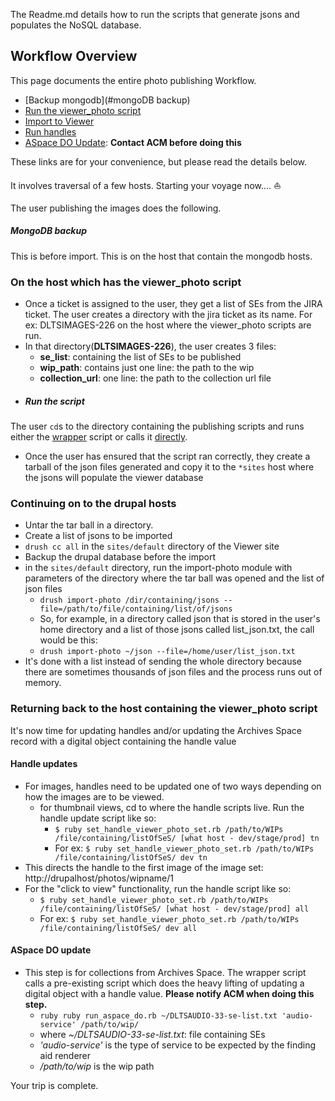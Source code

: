 The Readme.md details how to run the scripts that generate jsons and populates the NoSQL database.

## Workflow Overview
This page documents the entire photo publishing Workflow.
* [Backup mongodb](#mongoDB backup)
* [Run the viewer_photo script](#run-the-script)
* [Import to Viewer](#continuing-on-to-the-drupal-hosts)
* [Run handles](#handle-updates)
* [ASpace DO Update](#aspace-do-update): **Contact ACM before doing this**

These links are for your convenience, but please read the details below.

It involves traversal of a few hosts.
Starting your voyage now.... :sailboat:


The user publishing the images does the following.

##### MongoDB backup
This is before import. This is on the host that contain the mongodb hosts.

### On the host which has the viewer_photo script
* Once a ticket is assigned to the user, they get a list of SEs from the JIRA ticket. The user  creates a directory with the jira ticket as its name. For ex: DLTSIMAGES-226 on the host where the viewer_photo scripts are run.
* In that directory(**DLTSIMAGES-226**), the user creates 3 files:
    * **se_list**: containing the list of SEs to be published
    * **wip_path**: contains just one line: the path to the wip
    * **collection_url**: one line: the path to the collection url file
* ##### Run the script
The user `cd`s to the directory containing the publishing scripts and runs either the [wrapper](./README.md#workflow-setup) script or calls it [directly](./README.md#calling-the-script-directly).
* Once the user has ensured that the script ran correctly, they create a tarball of the json files generated and copy it to the `*sites` host where the jsons will populate the viewer database
### Continuing on to the drupal hosts
* Untar the tar ball in a directory.
* Create a list of jsons to be imported
* `drush cc all` in the `sites/default` directory of the Viewer site
* Backup the drupal database before the import
* in the `sites/default` directory, run the import-photo module with parameters of the directory where the tar ball was opened and the list of json files
    * `drush import-photo /dir/containing/jsons --file=/path/to/file/containing/list/of/jsons`
    * So, for example, in a directory called json that is stored in the user's home directory and a list of those jsons called list_json.txt, the call would be this:
    *  `drush import-photo ~/json --file=/home/user/list_json.txt`
* It's done with a list instead of sending the whole directory because there are sometimes thousands of json files and the process runs out of memory.
### Returning back to the host containing the viewer_photo script

 It's now time for updating handles and/or updating the Archives Space record with a digital object containing the handle value

 #### Handle updates
 * For images, handles need to be updated one of two ways depending on how the images are to be viewed.
     * for thumbnail views, cd  to where the handle scripts live. Run the handle update script like so:
         * `$ ruby set_handle_viewer_photo_set.rb /path/to/WIPs /file/containing/listOfSeS/ [what host - dev/stage/prod] tn`
        * For ex:
        `$ ruby set_handle_viewer_photo_set.rb /path/to/WIPs /file/containing/listOfSeS/ dev tn`
  * This directs the handle to the first image of the image set: http://drupalhost/photos/wipname/1
  * For the "click to view" functionality, run the handle script like so:
      * `$ ruby set_handle_viewer_photo_set.rb /path/to/WIPs /file/containing/listOfSeS/ [what host - dev/stage/prod] all`
      * For ex:
      `$ ruby set_handle_viewer_photo_set.rb /path/to/WIPs /file/containing/listOfSeS/ dev all`

 #### ASpace DO update
 * This step is for collections from Archives Space. The wrapper script calls a pre-existing script which does the heavy lifting of updating a digital object with a handle value. **Please notify ACM when doing this step.**
     * `ruby ruby run_aspace_do.rb ~/DLTSAUDIO-33-se-list.txt 'audio-service' /path/to/wip/`
     * where *~/DLTSAUDIO-33-se-list.txt*: file containing SEs
     * *'audio-service'* is the type of service to be expected by the finding aid renderer
     * */path/to/wip* is the wip path

Your trip is complete.
